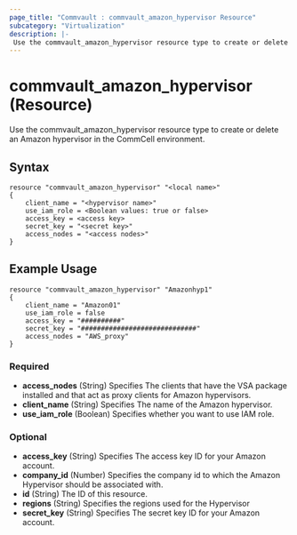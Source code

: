 ```yaml
---
page_title: "Commvault : commvault_amazon_hypervisor Resource"
subcategory: "Virtualization"
description: |-
 Use the commvault_amazon_hypervisor resource type to create or delete an Amazon hypervisor in the CommCell environment.
---
```


# commvault_amazon_hypervisor (Resource)


Use the commvault_amazon_hypervisor resource type to create or delete an Amazon hypervisor in the CommCell environment.



## Syntax

```
resource "commvault_amazon_hypervisor" "<local name>"
{
	client_name = "<hypervisor name>"
	use_iam_role = <Boolean values: true or false>
	access_key = <access key>
	secret_key = "<secret key>"
	access_nodes = "<access nodes>"
}
```
## Example Usage

```
resource "commvault_amazon_hypervisor" "Amazonhyp1"
{
	client_name = "Amazon01"
	use_iam_role = false
	access_key = "##########"
	secret_key = "#############################"
	access_nodes = "AWS_proxy"
}
```
### Required

- **access_nodes** (String) Specifies The clients that have the VSA package installed and that act as proxy clients for Amazon hypervisors.
- **client_name** (String) Specifies The name of the Amazon hypervisor.
- **use_iam_role** (Boolean) Specifies whether you want to use IAM role.

### Optional

- **access_key** (String) Specifies The access key ID for your Amazon account.
- **company_id** (Number) Specifies the company id to which the Amazon Hypervisor should be associated with.
- **id** (String) The ID of this resource.
- **regions** (String) Specifies the regions used for the Hypervisor
- **secret_key** (String) Specifies The secret key ID for your Amazon account.


